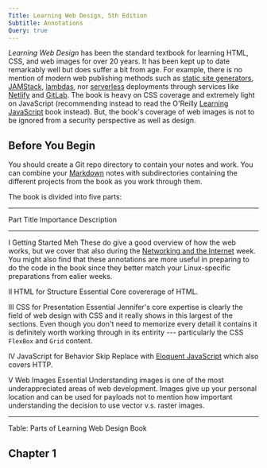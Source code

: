 ```yaml
---
Title: Learning Web Design, 5th Edition
Subtitle: Annotations
Query: true
---
```


*Learning Web Design* has been the standard textbook for learning HTML, CSS, and web images for over 20 years. It has been kept up to date remarkably well but does suffer a bit from age. For example, there is no mention of modern web publishing methods such as [static site generators](/what/ssg/), [JAMStack](/what/web/jamstack/), [lambdas](/what/cloud/faas/), nor [serverless](/what/serverless/) deployments through services like [Netlify](/services/netlify/) and [GitLab](/services/gitlab/). The book is heavy on CSS coverage and extremely light on JavaScript (recommending instead to read the O'Reilly [Learning JavaScript](/reviews/books/eloqjs/) book instead). But, the book's coverage of web images is not to be ignored from a security perspective as well as design.

## Before You Begin

You should create a Git repo directory to contain your notes and work. You can combine your [Markdown](/lang/md/) notes with subdirectories containing the different projects from the book as you work through them.

The book is divided into five parts:

------- --------------------------- ---------------   ----------------------------------------------
 Part    Title                       Importance       Description
------- --------------------------- ---------------   ----------------------------------------------
 I       Getting Started             Meh              These do give a good overview of how the web
                                                      works, but we cover that also during the 
                                                      [Networking and the Internet](/what/net/)
                                                      week. You might also find that these 
                                                      annotations are more useful in preparing to
                                                      do the code in the book since 
                                                      they better match your Linux-specific
                                                      preparations from ealier weeks.
                                                      

 II      HTML for Structure          Essential        Core covererage of HTML.

 III     CSS for Presentation        Essential        Jennifer's core expertise is clearly the
                                                      field of web design with CSS and it really
                                                      shows in this largest of the sections.
                                                      Even though you don't need to memorize
                                                      every detail it contains it is definitely
                                                      worth working through in its entirity ---
                                                      particularly the CSS `FlexBox` and `Grid`
                                                      content.

 IV      JavaScript for Behavior     Skip             Replace with 
                                                      [Eloquent JavaScript](/reviews/books/eloqjs/)
                                                      which also covers HTTP.

 V       Web Images                  Essential        Understanding images is one of the most
                                                      underappreciated areas of web development.
                                                      Images give up your personal location and
                                                      can be used for payloads not to mention
                                                      how important understanding the decision
                                                      to use vector v.s. raster images.
------- --------------------------- ---------------   ----------------------------------------------

Table: Parts of Learning Web Design Book

## Chapter 1
